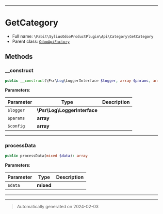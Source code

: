 ***

# GetCategory





* Full name: `\Fabit\SyliusOdooProductPlugin\Api\Category\GetCategory`
* Parent class: [`OdooApiFactory`](../../../SyliusOdooCorePlugin/OdooApiFactory.md)




## Methods


### __construct



```php
public __construct(\Psr\Log\LoggerInterface $logger, array $params, array $config = []): mixed
```








**Parameters:**

| Parameter | Type | Description |
|-----------|------|-------------|
| `$logger` | **\Psr\Log\LoggerInterface** |  |
| `$params` | **array** |  |
| `$config` | **array** |  |





***

### processData



```php
public processData(mixed $data): array
```








**Parameters:**

| Parameter | Type | Description |
|-----------|------|-------------|
| `$data` | **mixed** |  |





***


***
> Automatically generated on 2024-02-03
